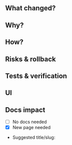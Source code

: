 ## What changed?

## Why?

## How?

## Risks & rollback

## Tests & verification

## UI
<!-- Add screenshots/videos -->

## Docs impact
- [ ] No docs needed
- [x] New page needed
- Suggested title/slug:
